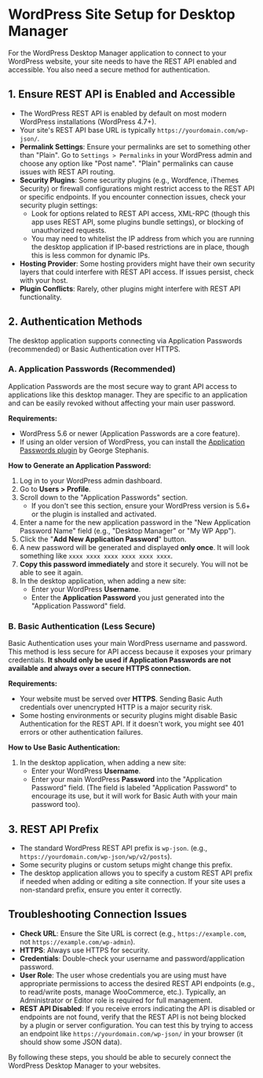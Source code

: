 # WordPress Site Setup for Desktop Manager

For the WordPress Desktop Manager application to connect to your WordPress website, your site needs to have the REST API enabled and accessible. You also need a secure method for authentication.

## 1. Ensure REST API is Enabled and Accessible

*   The WordPress REST API is enabled by default on most modern WordPress installations (WordPress 4.7+).
*   Your site's REST API base URL is typically `https://yourdomain.com/wp-json/`.
*   **Permalink Settings**: Ensure your permalinks are set to something other than "Plain". Go to `Settings > Permalinks` in your WordPress admin and choose any option like "Post name". "Plain" permalinks can cause issues with REST API routing.
*   **Security Plugins**: Some security plugins (e.g., Wordfence, iThemes Security) or firewall configurations might restrict access to the REST API or specific endpoints. If you encounter connection issues, check your security plugin settings:
    *   Look for options related to REST API access, XML-RPC (though this app uses REST API, some plugins bundle settings), or blocking of unauthorized requests.
    *   You may need to whitelist the IP address from which you are running the desktop application if IP-based restrictions are in place, though this is less common for dynamic IPs.
*   **Hosting Provider**: Some hosting providers might have their own security layers that could interfere with REST API access. If issues persist, check with your host.
*   **Plugin Conflicts**: Rarely, other plugins might interfere with REST API functionality.

## 2. Authentication Methods

The desktop application supports connecting via Application Passwords (recommended) or Basic Authentication over HTTPS.

### A. Application Passwords (Recommended)

Application Passwords are the most secure way to grant API access to applications like this desktop manager. They are specific to an application and can be easily revoked without affecting your main user password.

**Requirements:**
*   WordPress 5.6 or newer (Application Passwords are a core feature).
*   If using an older version of WordPress, you can install the [Application Passwords plugin](https://wordpress.org/plugins/application-passwords/) by George Stephanis.

**How to Generate an Application Password:**

1.  Log in to your WordPress admin dashboard.
2.  Go to **Users > Profile**.
3.  Scroll down to the "Application Passwords" section.
    *   If you don't see this section, ensure your WordPress version is 5.6+ or the plugin is installed and activated.
4.  Enter a name for the new application password in the "New Application Password Name" field (e.g., "Desktop Manager" or "My WP App").
5.  Click the "**Add New Application Password**" button.
6.  A new password will be generated and displayed **only once**. It will look something like `xxxx xxxx xxxx xxxx xxxx xxxx`.
7.  **Copy this password immediately** and store it securely. You will not be able to see it again.
8.  In the desktop application, when adding a new site:
    *   Enter your WordPress **Username**.
    *   Enter the **Application Password** you just generated into the "Application Password" field.

### B. Basic Authentication (Less Secure)

Basic Authentication uses your main WordPress username and password. This method is less secure for API access because it exposes your primary credentials. **It should only be used if Application Passwords are not available and always over a secure HTTPS connection.**

**Requirements:**
*   Your website must be served over **HTTPS**. Sending Basic Auth credentials over unencrypted HTTP is a major security risk.
*   Some hosting environments or security plugins might disable Basic Authentication for the REST API. If it doesn't work, you might see 401 errors or other authentication failures.

**How to Use Basic Authentication:**

1.  In the desktop application, when adding a new site:
    *   Enter your WordPress **Username**.
    *   Enter your main WordPress **Password** into the "Application Password" field. (The field is labeled "Application Password" to encourage its use, but it will work for Basic Auth with your main password too).

## 3. REST API Prefix

*   The standard WordPress REST API prefix is `wp-json`. (e.g., `https://yourdomain.com/wp-json/wp/v2/posts`).
*   Some security plugins or custom setups might change this prefix.
*   The desktop application allows you to specify a custom REST API prefix if needed when adding or editing a site connection. If your site uses a non-standard prefix, ensure you enter it correctly.

## Troubleshooting Connection Issues

*   **Check URL**: Ensure the Site URL is correct (e.g., `https://example.com`, not `https://example.com/wp-admin`).
*   **HTTPS**: Always use HTTPS for security.
*   **Credentials**: Double-check your username and password/application password.
*   **User Role**: The user whose credentials you are using must have appropriate permissions to access the desired REST API endpoints (e.g., to read/write posts, manage WooCommerce, etc.). Typically, an Administrator or Editor role is required for full management.
*   **REST API Disabled**: If you receive errors indicating the API is disabled or endpoints are not found, verify that the REST API is not being blocked by a plugin or server configuration. You can test this by trying to access an endpoint like `https://yourdomain.com/wp-json/` in your browser (it should show some JSON data).

By following these steps, you should be able to securely connect the WordPress Desktop Manager to your websites.
